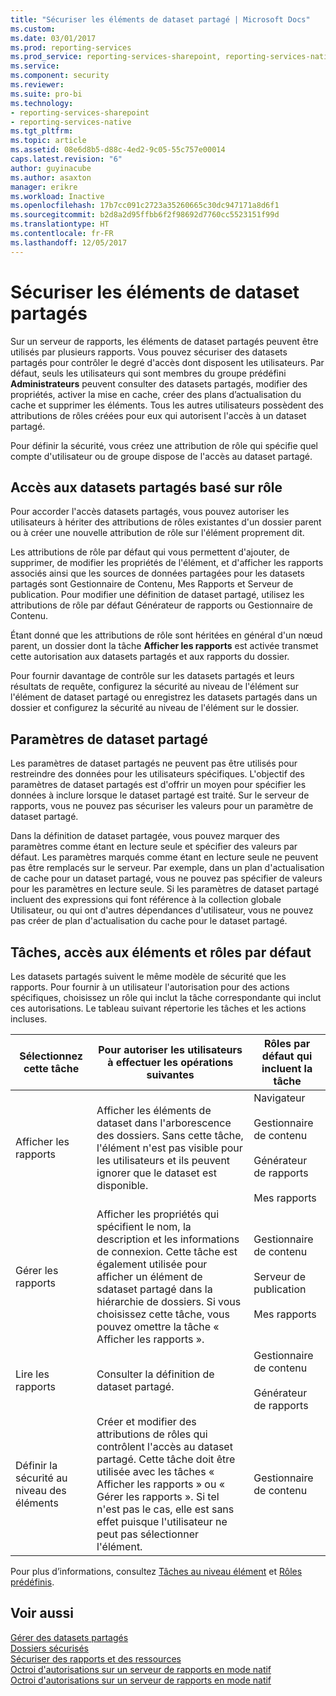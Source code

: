 ```yaml
---
title: "Sécuriser les éléments de dataset partagé | Microsoft Docs"
ms.custom: 
ms.date: 03/01/2017
ms.prod: reporting-services
ms.prod_service: reporting-services-sharepoint, reporting-services-native
ms.service: 
ms.component: security
ms.reviewer: 
ms.suite: pro-bi
ms.technology:
- reporting-services-sharepoint
- reporting-services-native
ms.tgt_pltfrm: 
ms.topic: article
ms.assetid: 08e6d8b5-d88c-4ed2-9c05-55c757e00014
caps.latest.revision: "6"
author: guyinacube
ms.author: asaxton
manager: erikre
ms.workload: Inactive
ms.openlocfilehash: 17b7cc091c2723a35260665c30dc947171a8d6f1
ms.sourcegitcommit: b2d8a2d95ffbb6f2f98692d7760cc5523151f99d
ms.translationtype: HT
ms.contentlocale: fr-FR
ms.lasthandoff: 12/05/2017
---
```

# <a name="secure-shared-dataset-items"></a>Sécuriser les éléments de dataset partagés
  Sur un serveur de rapports, les éléments de dataset partagés peuvent être utilisés par plusieurs rapports. Vous pouvez sécuriser des datasets partagés pour contrôler le degré d'accès dont disposent les utilisateurs. Par défaut, seuls les utilisateurs qui sont membres du groupe prédéfini **Administrateurs** peuvent consulter des datasets partagés, modifier des propriétés, activer la mise en cache, créer des plans d’actualisation du cache et supprimer les éléments. Tous les autres utilisateurs possèdent des attributions de rôles créées pour eux qui autorisent l'accès à un dataset partagé.  
  
 Pour définir la sécurité, vous créez une attribution de rôle qui spécifie quel compte d'utilisateur ou de groupe dispose de l'accès au dataset partagé.  
  
## <a name="role-based-access-to-shared-datasets"></a>Accès aux datasets partagés basé sur rôle  
 Pour accorder l'accès datasets partagés, vous pouvez autoriser les utilisateurs à hériter des attributions de rôles existantes d'un dossier parent ou à créer une nouvelle attribution de rôle sur l'élément proprement dit.  
  
 Les attributions de rôle par défaut qui vous permettent d'ajouter, de supprimer, de modifier les propriétés de l'élément, et d'afficher les rapports associés ainsi que les sources de données partagées pour les datasets partagés sont Gestionnaire de Contenu, Mes Rapports et Serveur de publication. Pour modifier une définition de dataset partagé, utilisez les attributions de rôle par défaut Générateur de rapports ou Gestionnaire de Contenu.  
  
 Étant donné que les attributions de rôle sont héritées en général d'un nœud parent, un dossier dont la tâche **Afficher les rapports** est activée transmet cette autorisation aux datasets partagés et aux rapports du dossier.  
  
 Pour fournir davantage de contrôle sur les datasets partagés et leurs résultats de requête, configurez la sécurité au niveau de l'élément sur l'élément de dataset partagé ou enregistrez les datasets partagés dans un dossier et configurez la sécurité au niveau de l'élément sur le dossier.  
  
## <a name="shared-dataset-parameters"></a>Paramètres de dataset partagé  
 Les paramètres de dataset partagés ne peuvent pas être utilisés pour restreindre des données pour les utilisateurs spécifiques. L'objectif des paramètres de dataset partagés est d'offrir un moyen pour spécifier les données à inclure lorsque le dataset partagé est traité. Sur le serveur de rapports, vous ne pouvez pas sécuriser les valeurs pour un paramètre de dataset partagé.  
  
 Dans la définition de dataset partagée, vous pouvez marquer des paramètres comme étant en lecture seule et spécifier des valeurs par défaut. Les paramètres marqués comme étant en lecture seule ne peuvent pas être remplacés sur le serveur. Par exemple, dans un plan d'actualisation de cache pour un dataset partagé, vous ne pouvez pas spécifier de valeurs pour les paramètres en lecture seule. Si les paramètres de dataset partagé incluent des expressions qui font référence à la collection globale Utilisateur, ou qui ont d'autres dépendances d'utilisateur, vous ne pouvez pas créer de plan d'actualisation du cache pour le dataset partagé.  
  
## <a name="tasks-access-to-items-and-default-roles"></a>Tâches, accès aux éléments et rôles par défaut  
 Les datasets partagés suivent le même modèle de sécurité que les rapports. Pour fournir à un utilisateur l'autorisation pour des actions spécifiques, choisissez un rôle qui inclut la tâche correspondante qui inclut ces autorisations. Le tableau suivant répertorie les tâches et les actions incluses.  
  
|Sélectionnez cette tâche|Pour autoriser les utilisateurs à effectuer les opérations suivantes|Rôles par défaut qui incluent la tâche|  
|----------------------|---------------------------------|-----------------------------------------|  
|Afficher les rapports|Afficher les éléments de dataset dans l'arborescence des dossiers. Sans cette tâche, l'élément n'est pas visible pour les utilisateurs et ils peuvent ignorer que le dataset est disponible.|Navigateur<br /><br /> Gestionnaire de contenu<br /><br /> Générateur de rapports<br /><br /> Mes rapports|  
|Gérer les rapports|Afficher les propriétés qui spécifient le nom, la description et les informations de connexion. Cette tâche est également utilisée pour afficher un élément de sdataset partagé dans la hiérarchie de dossiers. Si vous choisissez cette tâche, vous pouvez omettre la tâche « Afficher les rapports ».|Gestionnaire de contenu<br /><br /> Serveur de publication<br /><br /> Mes rapports|  
|Lire les rapports|Consulter la définition de dataset partagé.|Gestionnaire de contenu<br /><br /> Générateur de rapports|  
|Définir la sécurité au niveau des éléments|Créer et modifier des attributions de rôles qui contrôlent l'accès au dataset partagé. Cette tâche doit être utilisée avec les tâches « Afficher les rapports » ou « Gérer les rapports ». Si tel n'est pas le cas, elle est sans effet puisque l'utilisateur ne peut pas sélectionner l'élément.|Gestionnaire de contenu|  
  
 Pour plus d’informations, consultez [Tâches au niveau élément](../../reporting-services/security/tasks-and-permissions-item-level-tasks.md) et [Rôles prédéfinis](../../reporting-services/security/role-definitions-predefined-roles.md).  
  
## <a name="see-also"></a>Voir aussi  
 [Gérer des datasets partagés](../../reporting-services/report-data/manage-shared-datasets.md)   
 [Dossiers sécurisés](../../reporting-services/security/secure-folders.md)   
 [Sécuriser des rapports et des ressources](../../reporting-services/security/secure-reports-and-resources.md)   
 [Octroi d'autorisations sur un serveur de rapports en mode natif](../../reporting-services/security/granting-permissions-on-a-native-mode-report-server.md)   
 [Octroi d'autorisations sur un serveur de rapports en mode natif](../../reporting-services/security/granting-permissions-on-a-native-mode-report-server.md)  
  
  
